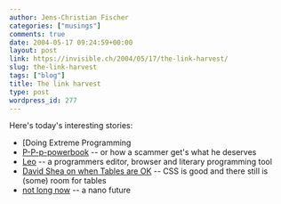 ```yaml
---
author: Jens-Christian Fischer
categories: ["musings"]
comments: true
date: 2004-05-17 09:24:59+00:00
layout: post
link: https://invisible.ch/2004/05/17/the-link-harvest/
slug: the-link-harvest
tags: ["blog"]
title: The link harvest
type: post
wordpress_id: 277
---
```


Here's today's interesting stories:


  * [Doing Extreme Programming
  * [P-P-p-powerbook](https://joi.ito.com/archives/2004/05/15/ppppowerbook.html) -- or how a scammer get's what he deserves
  * [Leo](https://leo.sourceforge.net/) -- a programmers editor, browser and literary programming tool
  * [David Shea on when Tables are OK](https://www.mezzoblue.com/archives/2004/05/15/tables_oh_th/index.php) -- CSS is good and there still is (some) room for tables
  * [not long now](https://interconnected.org/home/2004/05/15/i_pour_the_tiny) -- a nano future

